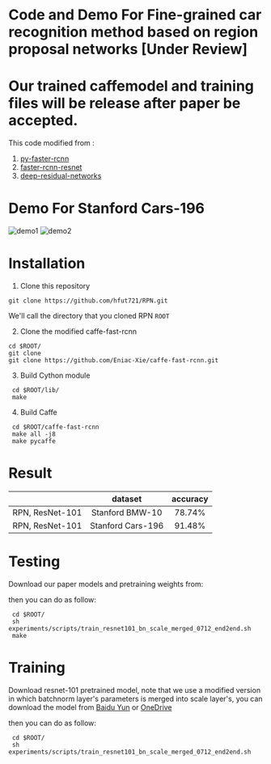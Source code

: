 # Code and Demo For Fine-grained car recognition method based on region proposal networks [Under Review]
# Our trained caffemodel and training files will be release after paper be accepted.


This code modified from :
1. [py-faster-rcnn](https://github.com/rbgirshick/py-faster-rcnn)  
2. [faster-rcnn-resnet](https://github.com/Eniac-Xie/faster-rcnn-resnet)
3. [deep-residual-networks](https://github.com/KaimingHe/deep-residual-networks)


# Demo For Stanford Cars-196
![demo1](https://raw.githubusercontent.com/hfut721/RPN/master/demo/100630.jpg)
![demo2](https://raw.githubusercontent.com/hfut721/RPN/master/demo/100631.jpg)

# Installation

1. Clone this repository
  ```Shell
  git clone https://github.com/hfut721/RPN.git
  ```
  We'll call the directory that you cloned RPN `ROOT`

2. Clone the modified caffe-fast-rcnn

  ```Shell
  cd $ROOT/
  git clone 
  git clone https://github.com/Eniac-Xie/caffe-fast-rcnn.git
  ```

3. Build Cython module

  ```Shell
   cd $ROOT/lib/
   make
  ```

4. Build Caffe

  ```Shell
   cd $ROOT/caffe-fast-rcnn
   make all -j8
   make pycaffe
  ```
# Result

|                 | dataset          | accuracy  | 
|-----------------|:----------------:|:---------:|
|RPN, ResNet-101  | Stanford BMW-10  |   78.74%  |        
|RPN, ResNet-101  | Stanford Cars-196|   91.48%  |    


# Testing
Download our paper models and pretraining weights from:



then you can do as follow:

  ```Shell
   cd $ROOT/
   sh experiments/scripts/train_resnet101_bn_scale_merged_0712_end2end.sh
   make
  ```


# Training
Download resnet-101 pretrained model, note that we use a modified version in which batchnorm layer's parameters is
merged into scale layer's, you can download the model from [Baidu Yun](http://pan.baidu.com/s/1qX7VFjA) or [OneDrive](https://1drv.ms/u/s!AgkRygoHQVTXigBCR-5cnmAkfGfy)

then you can do as follow:
  ```Shell
   cd $ROOT/
   sh experiments/scripts/train_resnet101_bn_scale_merged_0712_end2end.sh
  ```
